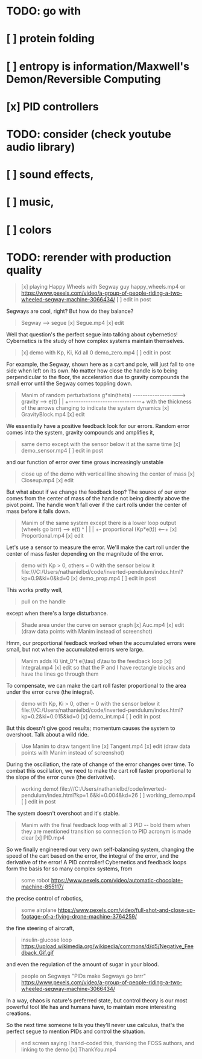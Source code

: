 # TODO: go with
# [ ] protein folding
# [ ] entropy is information/Maxwell's Demon/Reversible Computing
# [x] PID controllers

# TODO: consider (check youtube audio library)
# [ ] sound effects, 
# [ ] music, 
# [ ] colors

# TODO: rerender with production quality

> [x] playing Happy Wheels with Segway guy
> happy_wheels.mp4
> or https://www.pexels.com/video/a-group-of-people-riding-a-two-wheeled-segway-machine-3066434/
> [ ] edit in post

Segways are cool, right? But how do they balance?

> Segway --> segue
> [x] Segue.mp4
> [x] edit

Well that question's the perfect segue into talking about cybernetics! Cybernetics is the study of how complex systems maintain themselves.

> [x] demo with Kp, Ki, Kd all 0
> demo_zero.mp4
> [ ] edit in post

For example, the Segway, shown here as a cart and pole, will just fall to one side when left on its own. No matter how close the handle is to being perpendicular to the floor, the acceleration due to gravity compounds the small error until the Segway comes toppling down.

> Manim of 
> random perturbations g*sin(theta)
> ------------------->    gravity   --> e(t)
>         |                              |
>         +------------------------------+
> with the thickness of the arrows changing to indicate the system dynamics
> [x] GravityBlock.mp4
> [x] edit

We essentially have a positive feedback look for our errors. Random error comes into the system, gravity compounds and amplifies it, 

> same demo except with the sensor below it at the same time
> [x] demo_sensor.mp4
> [ ] edit in post

and our function of error over time grows increasingly unstable

> close up of the demo with vertical line showing the center of mass
> [x] Closeup.mp4
> [x] edit

But what about if we change the feedback loop? The source of our error comes from the center of mass of the handle not being directly above the pivot point. The handle won't fall over if the cart rolls under the center of mass before it falls down.

> Manim of the same system except there is a lower loop
> output (wheels go brrr) --> e(t)
>  ^                            |
>  |                            |
>  +- proportional (Kp*e(t)) <--+
> [x] Proportional.mp4
> [x] edit

Let's use a sensor to measure the error. We'll make the cart roll under the center of mass faster depending on the magnitude of the error.

> demo with Kp > 0, others = 0 with the sensor below it\
> file:///C:/Users/nathanielbd/code/inverted-pendulum/index.html?kp=0.9&ki=0&kd=0
> [x] demo_prop.mp4
> [ ] edit in post

This works pretty well, 

> pull on the handle

except when there's a large disturbance.

> Shade area under the curve on sensor graph
> [x] Auc.mp4
> [x] edit (draw data points with Manim instead of screenshot)

Hmm, our proportional feedback worked when the accumulated errors were small, but not when the accumulated errors were large.

> Manim adds Ki \int_0^t e(\tau) d\tau to the feedback loop
> [x] Integral.mp4
> [x] edit so that the P and I have rectangle blocks and have the lines go through them

To compensate, we can make the cart roll faster proportional to the area under the error curve (the integral). 

> demo with Kp, Ki > 0, other = 0 with the sensor below it
> file:///C:/Users/nathanielbd/code/inverted-pendulum/index.html?kp=0.2&ki=0.015&kd=0
> [x] demo_int.mp4
> [ ] edit in post

But this doesn't give good results; momentum causes the system to overshoot. Talk about a wild ride.

> Use Manim to draw tangent line
> [x] Tangent.mp4
> [x] edit (draw data points with Manim instead of screenshot)

During the oscillation, the rate of change of the error changes over time. To combat this oscillation, we need to make the cart roll faster proportional to the slope of the error curve (the derivative).

> working demo!
> file:///C:/Users/nathanielbd/code/inverted-pendulum/index.html?kp=1.6&ki=0.004&kd=26
> [ ] working_demo.mp4
> [ ] edit in post

The system doesn't overshoot and it's stable.

> Manim with the final feedback loop with all 3 PID -- bold them when they are mentioned
> transition so connection to PID acronym is made clear
> [x] PID.mp4

So we finally engineered our very own self-balancing system, changing the speed of the cart based on the error, the integral of the error, and the derivative of the error! A PID controller! Cybernetics and feedback loops form the basis for so many complex systems, from

> some robot
> https://www.pexels.com/video/automatic-chocolate-machine-855117/

the precise control of robotics,

> some airplane
> https://www.pexels.com/video/full-shot-and-close-up-footage-of-a-flying-drone-machine-3764259/

the fine steering of aircraft,

> insulin-glucose loop
> https://upload.wikimedia.org/wikipedia/commons/d/d5/Negative_Feedback_Gif.gif

and even the regulation of the amount of sugar in your blood.

> people on Segways "PIDs make Segways go brrr"
> https://www.pexels.com/video/a-group-of-people-riding-a-two-wheeled-segway-machine-3066434/

In a way, chaos is nature's preferred state, but control theory is our most powerful tool life has and humans have, to maintain more interesting creations.

So the next time someone tells you they'll never use calculus, that's the perfect segue to mention PIDs and control the situation.

> end screen saying I hand-coded this, thanking the FOSS authors, and linking to the demo
> [x] ThankYou.mp4